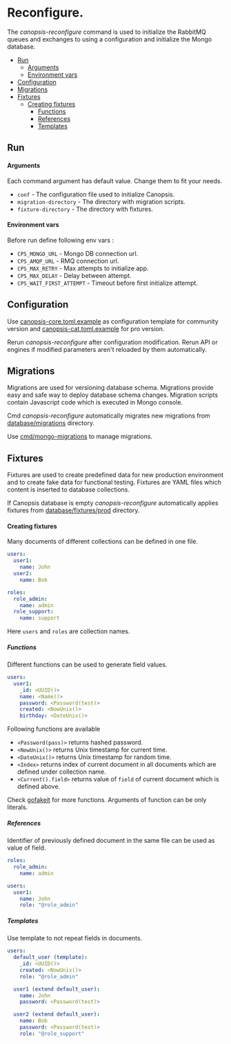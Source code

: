 # Reconfigure.

The *canopsis-reconfigure* command is used to initialize the RabbitMQ queues and exchanges to using a configuration and
initialize the Mongo database.

- [Run](#run)
    - [Arguments](#arguments)
    - [Environment vars](#environment-vars)
- [Configuration](#configuration)
- [Migrations](#migrations)
- [Fixtures](#fixtures)
  - [Creating fixtures](#creating-fixtures)
    - [Functions](#functions)
    - [References](#references)
    - [Templates](#templates)

## Run

#### Arguments

Each command argument has default value. Change them to fit your needs.

- `conf` - The configuration file used to initialize Canopsis.
- `migration-directory` - The directory with migration scripts.
- `fixture-directory` - The directory with fixtures.

#### Environment vars

Before run define following env vars :

- `CPS_MONGO_URL` - Mongo DB connection url.
- `CPS_AMQP_URL` - RMQ connection url.
- `CPS_MAX_RETRY` - Max attempts to initialize app.
- `CPS_MAX_DELAY` - Delay between attempt.
- `CPS_WAIT_FIRST_ATTEMPT` - Timeout before first initialize attempt.

## Configuration

Use [canopsis-core.toml.example](./canopsis-core.toml.example) as configuration template for community version
and [canopsis-cat.toml.example](./canopsis-cat.toml.example) for pro version.

Rerun *canopsis-reconfigure* after configuration modification. Rerun API or engines if modified parameters aren't reloaded by them automatically.  

## Migrations

Migrations are used for versioning database schema. Migrations provide easy and safe way to deploy database schema changes.
Migration scripts contain Javascript code which is executed in Mongo console.  

Cmd *canopsis-reconfigure* automatically migrates new migrations from [database/migrations](../../database/migrations) directory.

Use [cmd/mongo-migrations](../mongo-migrations) to manage migrations. 

## Fixtures

Fixtures are used to create predefined data for new production environment and to create fake data for functional testing.
Fixtures are YAML files which content is inserted to database collections. 

If Canopsis database is empty *canopsis-reconfigure* automatically applies fixtures from [database/fixtures/prod](../../database/fixtures/prod) directory.

#### Creating fixtures

Many documents of different collections can be defined in one file.

```yaml
users:
  user1:
    name: John
  user2:
    name: Bob

roles:
  role_admin:
    name: admin
  role_support:
    name: support
```

Here `users` and `roles` are collection names.

##### Functions

Different functions can be used to generate field values.

```yaml
users:
  user1:
    _id: <UUID()>
    name: <Name()>
    password: <Password(test)>
    created: <NowUnix()>
    birthday: <DateUnix()>
```

Following functions are available

- `<Password(pass)>` returns hashed password.
- `<NowUnix()>` returns Unix timestamp for current time.
- `<DateUnix()>` returns Unix timestamp for random time.
- `<Index>` returns index of current document in all documents which are defined under collection name.
- `<Current().field>` returns value of `field` of current document which is defined above.

Check [gofakeit](https://github.com/brianvoe/gofakeit) for more functions. Arguments of function can be only literals.

##### References

Identifier of previously defined document in the same file can be used as value of field.

```yaml
roles:
  role_admin:
    name: admin

users:
  user1:
    name: John
    role: "@role_admin"  
```

##### Templates

Use template to not repeat fields in documents.

```yaml
users:
  default_user (template):
    _id: <UUID()>
    created: <NowUnix()>
    role: "@role_admin"

  user1 (extend default_user):
    name: John
    password: <Password(test)>

  user2 (extend default_user):
    name: Bob
    password: <Password(test)>
    role: "@role_support"
```
